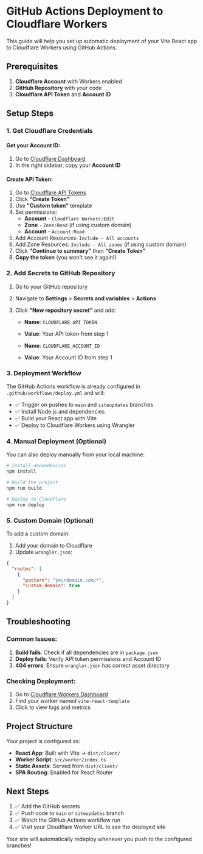 # GitHub Actions Deployment to Cloudflare Workers

This guide will help you set up automatic deployment of your Vite React app to Cloudflare Workers using GitHub Actions.

## Prerequisites

1. **Cloudflare Account** with Workers enabled
2. **GitHub Repository** with your code
3. **Cloudflare API Token** and **Account ID**

## Setup Steps

### 1. Get Cloudflare Credentials

#### Get your Account ID:
1. Go to [Cloudflare Dashboard](https://dash.cloudflare.com/)
2. In the right sidebar, copy your **Account ID**

#### Create API Token:
1. Go to [Cloudflare API Tokens](https://dash.cloudflare.com/profile/api-tokens)
2. Click **"Create Token"**
3. Use **"Custom token"** template
4. Set permissions:
   - **Account** - `Cloudflare Workers:Edit`
   - **Zone** - `Zone:Read` (if using custom domain)
   - **Account** - `Account:Read`
5. Add Account Resources: `Include - All accounts`
6. Add Zone Resources: `Include - All zones` (if using custom domain)
7. Click **"Continue to summary"** then **"Create Token"**
8. **Copy the token** (you won't see it again!)

### 2. Add Secrets to GitHub Repository

1. Go to your GitHub repository
2. Navigate to **Settings** > **Secrets and variables** > **Actions**
3. Click **"New repository secret"** and add:

   - **Name**: `CLOUDFLARE_API_TOKEN`
   - **Value**: Your API token from step 1

   - **Name**: `CLOUDFLARE_ACCOUNT_ID`
   - **Value**: Your Account ID from step 1

### 3. Deployment Workflow

The GitHub Actions workflow is already configured in `.github/workflows/deploy.yml` and will:

- ✅ Trigger on pushes to `main` and `siteupdates` branches
- ✅ Install Node.js and dependencies
- ✅ Build your React app with Vite
- ✅ Deploy to Cloudflare Workers using Wrangler

### 4. Manual Deployment (Optional)

You can also deploy manually from your local machine:

```bash
# Install dependencies
npm install

# Build the project
npm run build

# Deploy to Cloudflare
npm run deploy
```

### 5. Custom Domain (Optional)

To add a custom domain:

1. Add your domain to Cloudflare
2. Update `wrangler.json`:
```json
{
  "routes": [
    {
      "pattern": "yourdomain.com/*",
      "custom_domain": true
    }
  ]
}
```

## Troubleshooting

### Common Issues:

1. **Build fails**: Check if all dependencies are in `package.json`
2. **Deploy fails**: Verify API token permissions and Account ID
3. **404 errors**: Ensure `wrangler.json` has correct asset directory

### Checking Deployment:

1. Go to [Cloudflare Workers Dashboard](https://dash.cloudflare.com/workers)
2. Find your worker named `vite-react-template`
3. Click to view logs and metrics

## Project Structure

Your project is configured as:
- **React App**: Built with Vite → `dist/client/`
- **Worker Script**: `src/worker/index.ts`
- **Static Assets**: Served from `dist/client/`
- **SPA Routing**: Enabled for React Router

## Next Steps

1. ✅ Add the GitHub secrets
2. ✅ Push code to `main` or `siteupdates` branch
3. ✅ Watch the GitHub Actions workflow run
4. ✅ Visit your Cloudflare Worker URL to see the deployed site

Your site will automatically redeploy whenever you push to the configured branches!
